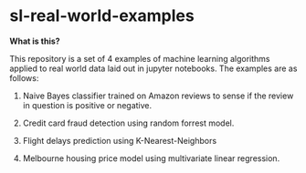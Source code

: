 # sl-real-world-examples

__What is this?__

This repository is a set of 4 examples of machine learning algorithms applied to real world data laid out in jupyter notebooks. The examples are as follows:

1. Naive Bayes classifier trained on Amazon reviews to sense if the review in question is positive or negative.

2. Credit card fraud detection using random forrest model.

3. Flight delays prediction using K-Nearest-Neighbors

4. Melbourne housing price model using multivariate linear regression.
